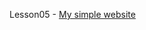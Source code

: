 Lesson05 - [My simple website](https://nazarbuzyl.github.io/1-front-end/students/buzyl_nazar/homework03-task1-lesson-5/index.html)

